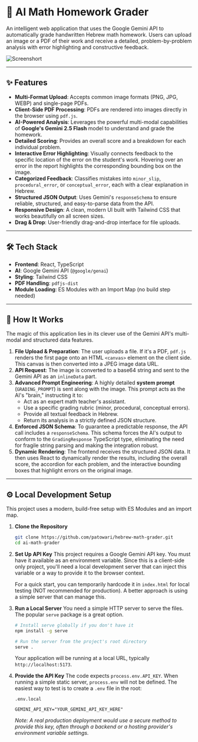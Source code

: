 # 🤖 AI Math Homework Grader

An intelligent web application that uses the Google Gemini API to automatically grade handwritten Hebrew math homework. Users can upload an image or a PDF of their work and receive a detailed, problem-by-problem analysis with error highlighting and constructive feedback.


![Screenshort](https://github.com/user-attachments/assets/d1ace9cc-e704-4892-841c-280aa67ad02e)


---

## ✨ Features

-   **Multi-Format Upload**: Accepts common image formats (PNG, JPG, WEBP) and single-page PDFs.
-   **Client-Side PDF Processing**: PDFs are rendered into images directly in the browser using `pdf.js`.
-   **AI-Powered Analysis**: Leverages the powerful multi-modal capabilities of **Google's Gemini 2.5 Flash** model to understand and grade the homework.
-   **Detailed Scoring**: Provides an overall score and a breakdown for each individual problem.
-   **Interactive Error Highlighting**: Visually connects feedback to the specific location of the error on the student's work. Hovering over an error in the report highlights the corresponding bounding box on the image.
-   **Categorized Feedback**: Classifies mistakes into `minor_slip`, `procedural_error`, or `conceptual_error`, each with a clear explanation in Hebrew.
-   **Structured JSON Output**: Uses Gemini's `responseSchema` to ensure reliable, structured, and easy-to-parse data from the API.
-   **Responsive Design**: A clean, modern UI built with Tailwind CSS that works beautifully on all screen sizes.
-   **Drag & Drop**: User-friendly drag-and-drop interface for file uploads.

---

## 🛠️ Tech Stack

-   **Frontend**: React, TypeScript
-   **AI**: Google Gemini API (`@google/genai`)
-   **Styling**: Tailwind CSS
-   **PDF Handling**: `pdfjs-dist`
-   **Module Loading**: ES Modules with an Import Map (no build step needed)

---

## 🚀 How It Works

The magic of this application lies in its clever use of the Gemini API's multi-modal and structured data features.

1.  **File Upload & Preparation**: The user uploads a file. If it's a PDF, `pdf.js` renders the first page onto an HTML `<canvas>` element on the client side. This canvas is then converted into a JPEG image data URL.
2.  **API Request**: The image is converted to a base64 string and sent to the Gemini API as an `inlineData` part.
3.  **Advanced Prompt Engineering**: A highly detailed **system prompt** (`GRADING_PROMPT`) is sent along with the image. This prompt acts as the AI's "brain," instructing it to:
    -   Act as an expert math teacher's assistant.
    -   Use a specific grading rubric (minor, procedural, conceptual errors).
    -   Provide all textual feedback in Hebrew.
    -   Return its analysis in a strictly defined JSON structure.
4.  **Enforced JSON Schema**: To guarantee a predictable response, the API call includes a `responseSchema`. This schema forces the AI's output to conform to the `GradingResponse` TypeScript type, eliminating the need for fragile string parsing and making the integration robust.
5.  **Dynamic Rendering**: The frontend receives the structured JSON data. It then uses React to dynamically render the results, including the overall score, the accordion for each problem, and the interactive bounding boxes that highlight errors on the original image.

---

## ⚙️ Local Development Setup

This project uses a modern, build-free setup with ES Modules and an import map.

1.  **Clone the Repository**
    ```bash
    git clone https://github.com/patowari/hebrew-math-grader.git
    cd ai-math-grader
    ```

2.  **Set Up API Key**
    This project requires a Google Gemini API key. You must have it available as an environment variable. Since this is a client-side only project, you'll need a local development server that can inject this variable or a way to provide it to the browser context.

    For a quick start, you can temporarily hardcode it in `index.html` for local testing (NOT recommended for production). A better approach is using a simple server that can manage this.

3.  **Run a Local Server**
    You need a simple HTTP server to serve the files. The popular `serve` package is a great option.

    ```bash
    # Install serve globally if you don't have it
    npm install -g serve

    # Run the server from the project's root directory
    serve .
    ```
    Your application will be running at a local URL, typically `http://localhost:5173`.

4.  **Provide the API Key**
    The code expects `process.env.API_KEY`. When running a simple static server, `process.env` will not be defined. The easiest way to test is to create a `.env` file in the root:
    
    `.env.local`
    ```
    GEMINI_API_KEY="YOUR_GEMINI_API_KEY_HERE"
    ```
    
    *Note: A real production deployment would use a secure method to provide this key, often through a backend or a hosting provider's environment variable settings.*

